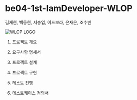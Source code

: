 # be04-1st-IamDeveloper-WLOP
김재현, 백동현, 서승엽, 이드보라, 윤재은, 조수빈

![WLOP LOGO](https://github.com/beyond-sw-camp/be04-1st-IamDeveloper-WLOP/assets/71023617/3d064349-0410-4504-b1cc-0c0855986f81)

1. 프로젝트 개요

2. 요구사항 명세서

3. 프로젝트 설계

4. 프로젝트 구현

5. 테스트 진행

6. 테스트케이스 정의서 
